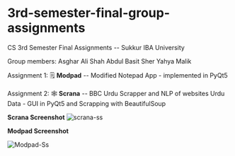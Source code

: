 # 3rd-semester-final-group-assignments
CS 3rd Semester Final Assignments -- Sukkur IBA University

Group members:
Asghar Ali Shah
Abdul Basit Sher
Yahya Malik

Assignment 1: 🗒 <b>Modpad</b> -- Modified Notepad App - implemented in PyQt5
<br>
<br>
Assignment 2: 🕸 <b>Scrana</b> -- BBC Urdu Scrapper and NLP of websites Urdu Data - GUI in PyQt5 and Scrapping with BeautifulSoup

<b>Scrana Screenshot</b>
![scrana-ss](https://user-images.githubusercontent.com/76618200/151687731-2ce79a88-0647-41f2-8674-65922c73e522.png)

<b>Modpad Screenshot</b>

![Modpad-Ss](https://user-images.githubusercontent.com/76618200/151687748-4506bd67-3c56-4eb4-a764-5298729e5a96.png)
